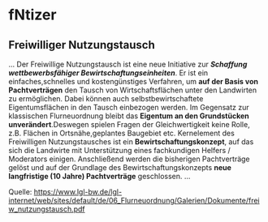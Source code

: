 # fNtizer
## Freiwilliger Nutzungstausch
... Der Freiwillige Nutzungstausch ist eine neue Initiative zur ___Schaffung wettbewerbsfähiger Bewirtschaftungseinheiten___. Er ist ein einfaches,schnelles und kostengünstiges Verfahren, um __auf der Basis von Pachtverträgen__ den Tausch von Wirtschaftsflächen unter den Landwirten zu ermöglichen. Dabei können auch selbstbewirtschaftete Eigentumsflächen in den Tausch einbezogen werden. Im Gegensatz zur klassischen Flurneuordnung bleibt das __Eigentum an den Grundstücken unverändert__.Deswegen spielen Fragen der Gleichwertigkeit keine Rolle, z.B. Flächen in Ortsnähe,geplantes Baugebiet etc. Kernelement des Freiwilligen Nutzungstausches ist ein __Bewirtschaftungskonzept__, auf das sich die Landwirte mit Unterstützung eines fachkundigen Helfers / Moderators einigen. Anschließend werden die bisherigen Pachtverträge gelöst und auf der Grundlage des Bewirtschaftungskonzepts __neue langfristige (10 Jahre) Pachtverträge__ geschlossen. ...

Quelle: https://www.lgl-bw.de/lgl-internet/web/sites/default/de/06_Flurneuordnung/Galerien/Dokumente/freiw_nutzungstausch.pdf 
